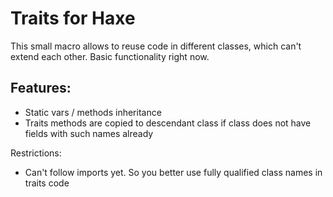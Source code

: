 Traits for Haxe
===========

This small macro allows to reuse code in different classes, which can't extend each other.
Basic functionality right now.

Features:
----
* Static vars / methods inheritance
* Traits methods are copied to descendant class if class does not have fields with such names already

Restrictions:
* Can't follow imports yet. So you better use fully qualified class names in traits code